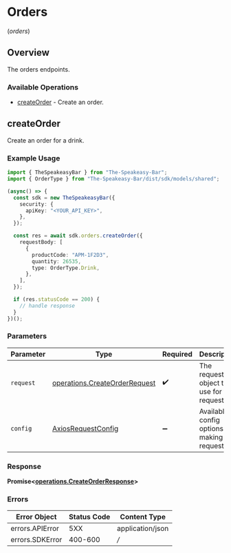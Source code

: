 # Orders
(*orders*)

## Overview

The orders endpoints.

### Available Operations

* [createOrder](#createorder) - Create an order.

## createOrder

Create an order for a drink.

### Example Usage

```typescript
import { TheSpeakeasyBar } from "The-Speakeasy-Bar";
import { OrderType } from "The-Speakeasy-Bar/dist/sdk/models/shared";

(async() => {
  const sdk = new TheSpeakeasyBar({
    security: {
      apiKey: "<YOUR_API_KEY>",
    },
  });

  const res = await sdk.orders.createOrder({
    requestBody: [
      {
        productCode: "APM-1F2D3",
        quantity: 26535,
        type: OrderType.Drink,
      },
    ],
  });

  if (res.statusCode == 200) {
    // handle response
  }
})();
```

### Parameters

| Parameter                                                                          | Type                                                                               | Required                                                                           | Description                                                                        |
| ---------------------------------------------------------------------------------- | ---------------------------------------------------------------------------------- | ---------------------------------------------------------------------------------- | ---------------------------------------------------------------------------------- |
| `request`                                                                          | [operations.CreateOrderRequest](../../sdk/models/operations/createorderrequest.md) | :heavy_check_mark:                                                                 | The request object to use for the request.                                         |
| `config`                                                                           | [AxiosRequestConfig](https://axios-http.com/docs/req_config)                       | :heavy_minus_sign:                                                                 | Available config options for making requests.                                      |


### Response

**Promise<[operations.CreateOrderResponse](../../sdk/models/operations/createorderresponse.md)>**
### Errors

| Error Object     | Status Code      | Content Type     |
| ---------------- | ---------------- | ---------------- |
| errors.APIError  | 5XX              | application/json |
| errors.SDKError  | 400-600          | */*              |
